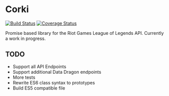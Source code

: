 # Corki
[![Build Status](https://travis-ci.org/blurrah/Corki.svg?branch=master)](https://travis-ci.org/blurrah/Corki) [![Coverage Status](https://coveralls.io/repos/blurrah/Corki/badge.svg)](https://coveralls.io/r/blurrah/Corki)

Promise based library for the Riot Games League of Legends API. Currently a work in progress.

## TODO
- Support all API Endpoints
- Support additional Data Dragon endpoints
- More tests
- Rewrite ES6 class syntax to prototypes
- Build ES5 compatible file
